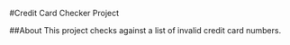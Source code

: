 #Credit Card Checker Project

##About
This project checks against a list of invalid credit card numbers.